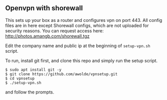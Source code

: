 ## Openvpn with shorewall
This sets up your box as a router and configures vpn on port 443. All config files are in here except Shorewall configs, which are not uploaded for security reasons. You can request access here: http://photos.amangb.com/shorewall.tgz

Edit the company name and public ip at the beginning of `setup-vpn.sh` script.

To run, install git first, and clone this repo and simply run the setup script.
```
$ sudo apt install git -y
$ git clone https://github.com/awolde/vpnsetup.git
$ cd vpnsetup
$ ./setup-vpn.sh
```
and follow the prompts.
